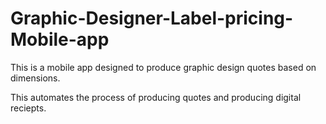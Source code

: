 # Graphic-Designer-Label-pricing-Mobile-app

This is a mobile app designed to produce graphic design quotes based on dimensions.

This automates the process of producing quotes and producing digital reciepts.
